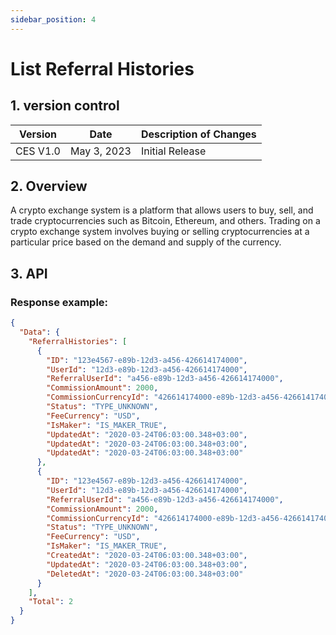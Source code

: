 ```yaml
---
sidebar_position: 4
---
```


# List Referral Histories

## 1. version control

| Version  | Date        | Description of Changes |
| -------- | ----------- | ---------------------- |
| CES V1.0 | May 3, 2023 | Initial Release        |

## 2. Overview

A crypto exchange system is a platform that allows users to buy, sell, and trade cryptocurrencies such as Bitcoin, Ethereum, and others. Trading on a crypto exchange system involves buying or selling cryptocurrencies at a particular price based on the demand and supply of the currency.

## 3. API

### Response example:

```json
{
  "Data": {
    "ReferralHistories": [
      {
        "ID": "123e4567-e89b-12d3-a456-426614174000",
        "UserId": "12d3-e89b-12d3-a456-426614174000",
        "ReferralUserId": "a456-e89b-12d3-a456-426614174000",
        "CommissionAmount": 2000,
        "CommissionCurrencyId": "426614174000-e89b-12d3-a456-426614174000",
        "Status": "TYPE_UNKNOWN",
        "FeeCurrency": "USD",
        "IsMaker": "IS_MAKER_TRUE",
        "UpdatedAt": "2020-03-24T06:03:00.348+03:00",
        "UpdatedAt": "2020-03-24T06:03:00.348+03:00",
        "UpdatedAt": "2020-03-24T06:03:00.348+03:00"
      },
      {
        "ID": "123e4567-e89b-12d3-a456-426614174000",
        "UserId": "12d3-e89b-12d3-a456-426614174000",
        "ReferralUserId": "a456-e89b-12d3-a456-426614174000",
        "CommissionAmount": 2000,
        "CommissionCurrencyId": "426614174000-e89b-12d3-a456-426614174000",
        "Status": "TYPE_UNKNOWN",
        "FeeCurrency": "USD",
        "IsMaker": "IS_MAKER_TRUE",
        "CreatedAt": "2020-03-24T06:03:00.348+03:00",
        "UpdatedAt": "2020-03-24T06:03:00.348+03:00",
        "DeletedAt": "2020-03-24T06:03:00.348+03:00"
      }
    ],
    "Total": 2
  }
}
```
